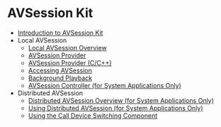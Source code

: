 # AVSession Kit
<!--Kit: AVSession Kit-->
<!--Subsystem: Multimedia-->
<!--Owner: @ccfriend; @liao_qian-->
<!--Designer: @ccfriend-->
<!--Tester: @chenmingxi1_huawei-->
<!--Adviser: @zengyawen-->

- [Introduction to AVSession Kit](avsession-overview.md)
- Local AVSession<!--local-avsession-->
  - [Local AVSession Overview](local-avsession-overview.md)
  - [AVSession Provider](using-avsession-developer.md)
  - [AVSession Provider (C/C++)](using-ohavsession-developer.md)
  - [Accessing AVSession](avsession-access-scene.md)
  - [Background Playback](avsession-background-scene.md)
  <!--Del-->
  - [AVSession Controller (for System Applications Only)](using-avsession-controller-sys.md)
  <!--DelEnd-->
- Distributed AVSession<!--distributed-avsession-->
  <!--Del-->
  - [Distributed AVSession Overview (for System Applications Only)](distributed-avsession-overview-sys.md)
  - [Using Distributed AVSession (for System Applications Only)](using-distributed-avsession-sys.md)
  <!--DelEnd-->
  - [Using the Call Device Switching Component](using-switch-call-devices.md)
